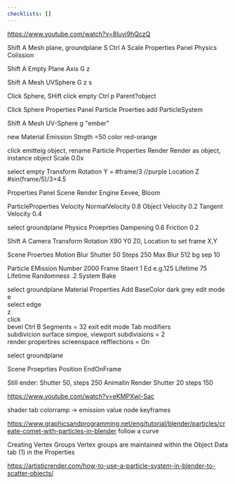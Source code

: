 ```yaml
---
checklists: []
---
```


https://www.youtube.com/watch?v=8Iuvj9hQczQ

Shift A Mesh plane, groundplane
S
Ctrl A Scale
Properties Panel Physics Colission

Shift A Empty Plane Axis
G z

Shift A Mesh UVSphere
G z
s

Click Sphere, SHift click empty Ctrl p Parent?object

Click Sphere
Properties Panel Particle Proerties add ParticleSystem

Shift A Mesh UV-Sphere
g
"ember"

new Material Emission Stngth =50
color red-orange

click emitteig object, rename
Particle Properties  Render Render as object, instance object Scale 0.0x

select empty
Transform
Rotation Y = #frame/3 //purple
Location Z #sin(frame/5)/3+4.5

Properties Panel Scene Render Engine Eevee, Bloom 

ParticleProperties Velocity NormalVelocity 0.8 Object Velocity 0.2 Tangent Velocity 0.4 

select groundplane Physics Proeprties Dampening 0.6 Friction 0.2


Shift A Camera Transform Rotation X90 Y0 Z0, Location to set frame X,Y


Scene Proerties Motion Blur Shutter 50 Steps 250 Max Blur 512 bg sep 10

Particle EMission Number 2000 Frame Staert 1 Ed e.g.125 Lifetime 75 Lifetime Randomness .2 System Bake

select groundplane Material Properties Add BaseColor dark grey
edit mode	e	
select edge		
	z	
click		
bevel	Ctrl B	Segments = 32
exit edit mode	Tab	
modifiers		
subdivicion surface	simpoe, viewport subdivisions = 2	
render propertires	screenspace refflections = On	

select groundplane


Scene Proeprties Position EndOnFrame


Still ender: Shutter 50, steps 250
Animatin Render Shutter 20 steps 150


https://www.youtube.com/watch?v=eKMPXwl-Sac

shader tab
colorramp -> emission
value node
keyframes




https://www.graphicsandprogramming.net/eng/tutorial/blender/particles/create-comet-with-particles-in-blender
follow a curve



Creating Vertex Groups
Vertex groups are maintained within the Object Data tab (1) in the Properties


https://artisticrender.com/how-to-use-a-particle-system-in-blender-to-scatter-objects/

